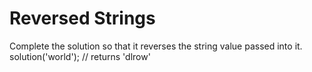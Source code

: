 Reversed Strings
================
Complete the solution so that it reverses the string value passed into it.
solution('world'); // returns 'dlrow'